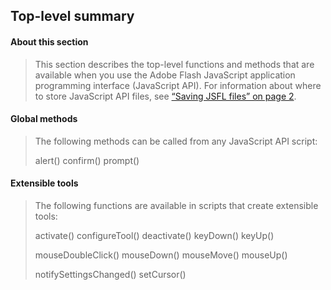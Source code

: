 ## Top-level summary

#### About this section

> This section describes the top-level functions and methods that are available when you use the Adobe Flash JavaScript application programming interface (JavaScript API). For information about where to store JavaScript API files, see [“Saving JSFL files” on page 2](#_bookmark3).

#### Global methods

> The following methods can be called from any JavaScript API script:
>
> alert() confirm() prompt()

#### Extensible tools

> The following functions are available in scripts that create extensible tools:
>
> activate() configureTool() deactivate() keyDown() keyUp()
>
> mouseDoubleClick() mouseDown() mouseMove() mouseUp()
>
> notifySettingsChanged() setCursor()
